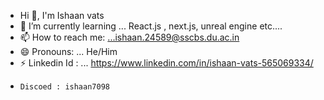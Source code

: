 - Hi 👋, I'm Ishaan vats
- 🌱 I’m currently learning ... React.js , next.js, unreal engine etc....
- 📫 How to reach me: ...ishaan.24589@sscbs.du.ac.in
- 😄 Pronouns: ... He/Him
- ⚡ Linkedin Id : ... https://www.linkedin.com/in/ishaan-vats-565069334/
-     Discoed : ishaan7098


